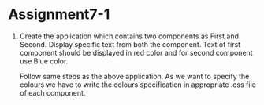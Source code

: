 # Assignment7-1

1. Create the application which contains two components as First and Second. Display specific text from both the component. Text of first component should be displayed in red color and for second component use Blue color.

   Follow same steps as the above application. As we want to specify the colours we have to write the colours specification in appropriate .css file of each component.
